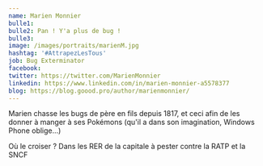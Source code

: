 ```yaml
---
name: Marien Monnier
bulle1: 
bulle2: Pan ! Y'a plus de bug !
bulle3: 
image: /images/portraits/marienM.jpg
hashtag: '#AttrapezLesTous'
job: Bug Exterminator
facebook: 
twitter: https://twitter.com/MarienMonnier
linkedin: https://www.linkedin.com/in/marien-monnier-a5578377
blog: https://blog.goood.pro/author/marienmonnier/
---
```

Marien chasse les bugs de père en fils depuis 1817, et ceci afin de les donner à manger à ses Pokémons (qu'il a dans son imagination, Windows Phone oblige...)

Où le croiser ? Dans les RER de la capitale à pester contre la RATP et la SNCF
